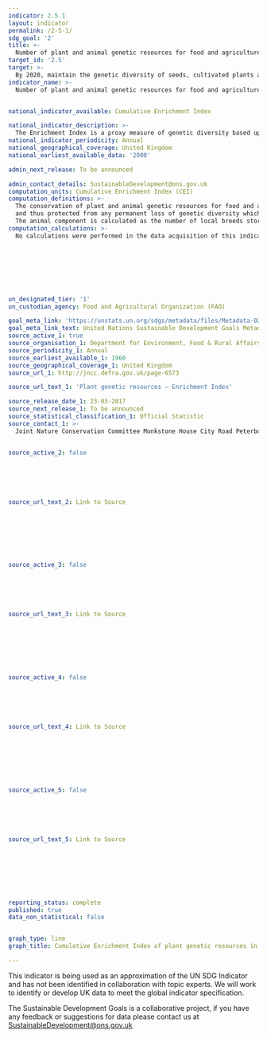 ```yaml
---
indicator: 2.5.1
layout: indicator
permalink: /2-5-1/
sdg_goal: '2'
title: >-
  Number of plant and animal genetic resources for food and agriculture secured in either medium or long-term conservation facilities
target_id: '2.5'
target: >-
  By 2020, maintain the genetic diversity of seeds, cultivated plants and farmed and domesticated animals and their related wild species, including through soundly managed and diversified seed and plant banks at the national, regional and international levels, and promote access to and fair and equitable sharing of benefits arising from the utilization of genetic resources and associated traditional knowledge, as internationally agreed
indicator_name: >-
  Number of plant and animal genetic resources for food and agriculture secured in either medium or long-term conservation facilities


national_indicator_available: Cumulative Enrichment Index

national_indicator_description: >-
  The Enrichment Index is a proxy measure of genetic diversity based upon the assumption that genetic diversity increases (to a greater or lesser extent) with originality of accessions, which is estimated based on: the number of species collected;  the number of accessions collected; the number of countries collected from; and the area from which collection took place.
national_indicator_periodicity: Annual
national_geographical_coverage: United Kingdom
national_earliest_available_data: '2000'

admin_next_release: To be announced

admin_contact_details: SustainableDevelopment@ons.gov.uk
computation_units: Cumulative Enrichment Index (CEI)
computation_definitions: >-
  The conservation of plant and animal genetic resources for food and agriculture (GRFA) in medium or long term conservation facilities (ex situ in genebanks) represents the most trusted means of conserving genetic resources worldwide. Plant and animal GRFA conserved in these facilities can be easily used in breeding programmes as well, even directly on-farm. The measure of trends in ex situ conserved materials provides an overall assessment of the extent to which we are managing to maintain and/or increase the total genetic diversity available for future use
  and thus protected from any permanent loss of genetic diversity which may occur in the natural habitat, i.e. in situ, or on-farm. The two components of the indicator, plant and animal GRFA, are separately counted. Plant genetic resources: The plant component is calculated as the number of accessions of plant genetic resources secured in conservation facilities under medium or long term conditions, where an ‘accession’ is defined as a distinct sample of seeds, planting materials or plants which is maintained in a genebank. Genebank Standards for Plant Genetic Resources for Food and Agriculture (accessible at http://www.fao.org/documents/card/en/c/7b79ee93-0f3c-5f58-9adc-5d4ef063f9c7/), set the benchmark for current scientific and technical best practices for conserving plant genetic resources, and support key international policy instruments for the conservation and use of plant genetic resources. These voluntary standards have been endorsed by the FAO Commission on Genetic Resources for Food and Agriculture at its Fourteenth Regular Session (http://www.fao.org/docrep/meeting/028/mg538e.pdf). Animal genetic resources:
  The animal component is calculated as the number of local breeds stored within a genebank collection with an amount of genetic material stored which is required to reconstitute the breed (based on the Guidelines on Cryconservation of Animal Genetic Resources, FAO, 2012, accessible at http://www.fao.org/docrep/016/i3017e/i3017e00.htm). The guidelines have been endorsed by the Commission on Genetic Resources for Food and Agriculture at its Thirteenth Regular Session (http://www.fao.org/docrep/meeting/024/mc192e.pdf).
computation_calculations: >-
  No calculations were performed in the data acquisition of this indicator as appropriate data was readily available in the final format specified by this indicator. For insight into the details of potential calculations please refer to the original source metadata or source contact.








un_designated_tier: '1'
un_custodian_agency: Food and Agricultural Organization (FAO)

goal_meta_link: 'https://unstats.un.org/sdgs/metadata/files/Metadata-02-05-01.pdf'
goal_meta_link_text: United Nations Sustainable Development Goals Metadata (PDF 334 KB)
source_active_1: true
source_organisation_1: Department for Environment, Food & Rural Affairs (Defra)
source_periodicity_1: Annual
source_earliest_available_1: 1960
source_geographical_coverage_1: United Kingdom
source_url_1: http://jncc.defra.gov.uk/page-6573

source_url_text_1: 'Plant genetic resources – Enrichment Index'

source_release_date_1: 23-03-2017
source_next_release_1: To be announced 
source_statistical_classification_1: Official Statistic
source_contact_1: >-
  Joint Nature Conservation Committee Monkstone House City Road Peterborough PE1 1JY, Tel 01733 562626 Fax 01733 555948 Email comment@jncc.gov.uk 


source_active_2: false






source_url_text_2: Link to Source








source_active_3: false






source_url_text_3: Link to Source








source_active_4: false






source_url_text_4: Link to Source








source_active_5: false






source_url_text_5: Link to Source








reporting_status: complete
published: true
data_non_statistical: false


graph_type: line
graph_title: Cumulative Enrichment Index of plant genetic resources in the UK

---
```

This indicator is being used as an approximation of the UN SDG Indicator and has not been identified in collaboration with topic experts. We will work to identify or develop UK data to meet the global indicator specification.
  
The Sustainable Development Goals is a collaborative project, if you have any feedback or suggestions for data please contact us at <SustainableDevelopment@ons.gov.uk>



